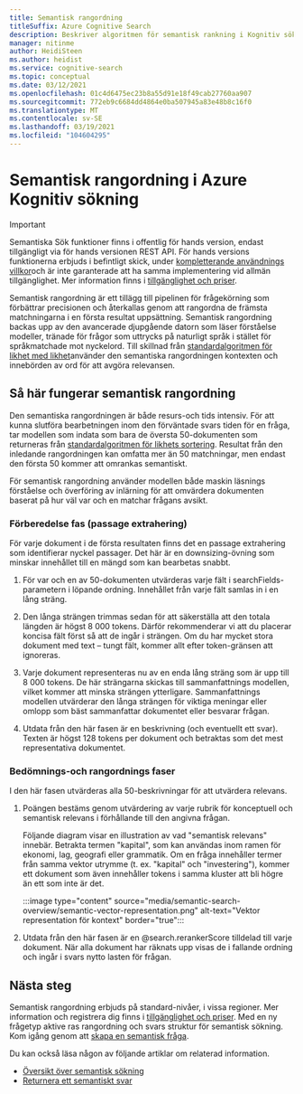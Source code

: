 ```yaml
---
title: Semantisk rangordning
titleSuffix: Azure Cognitive Search
description: Beskriver algoritmen för semantisk rankning i Kognitiv sökning.
manager: nitinme
author: HeidiSteen
ms.author: heidist
ms.service: cognitive-search
ms.topic: conceptual
ms.date: 03/12/2021
ms.openlocfilehash: 01c4d6475ec23b8a55d91e18f49cab27760aa907
ms.sourcegitcommit: 772eb9c6684dd4864e0ba507945a83e48b8c16f0
ms.translationtype: MT
ms.contentlocale: sv-SE
ms.lasthandoff: 03/19/2021
ms.locfileid: "104604295"
---
```

# <a name="semantic-ranking-in-azure-cognitive-search"></a>Semantisk rangordning i Azure Kognitiv sökning

> [!IMPORTANT]
> Semantiska Sök funktioner finns i offentlig för hands version, endast tillgängligt via för hands versionen REST API. För hands versions funktionerna erbjuds i befintligt skick, under [kompletterande användnings villkor](https://azure.microsoft.com/support/legal/preview-supplemental-terms/)och är inte garanterade att ha samma implementering vid allmän tillgänglighet. Mer information finns i [tillgänglighet och priser](semantic-search-overview.md#availability-and-pricing).

Semantisk rangordning är ett tillägg till pipelinen för frågekörning som förbättrar precisionen och återkallas genom att rangordna de främsta matchningarna i en första resultat uppsättning. Semantisk rangordning backas upp av den avancerade djupgående datorn som läser förståelse modeller, tränade för frågor som uttrycks på naturligt språk i stället för språkmatchade mot nyckelord. Till skillnad från [standardalgoritmen för likhet med likhet](index-ranking-similarity.md)använder den semantiska rangordningen kontexten och innebörden av ord för att avgöra relevansen.

## <a name="how-semantic-ranking-works"></a>Så här fungerar semantisk rangordning

Den semantiska rangordningen är både resurs-och tids intensiv. För att kunna slutföra bearbetningen inom den förväntade svars tiden för en fråga, tar modellen som indata som bara de översta 50-dokumenten som returneras från [standardalgoritmen för likhets sortering](index-ranking-similarity.md). Resultat från den inledande rangordningen kan omfatta mer än 50 matchningar, men endast den första 50 kommer att omrankas semantiskt. 

För semantisk rangordning använder modellen både maskin läsnings förståelse och överföring av inlärning för att omvärdera dokumenten baserat på hur väl var och en matchar frågans avsikt.

### <a name="preparation-passage-extraction-phase"></a>Förberedelse fas (passage extrahering)

För varje dokument i de första resultaten finns det en passage extrahering som identifierar nyckel passager. Det här är en downsizing-övning som minskar innehållet till en mängd som kan bearbetas snabbt.

1. För var och en av 50-dokumenten utvärderas varje fält i searchFields-parametern i löpande ordning. Innehållet från varje fält samlas in i en lång sträng. 

1. Den långa strängen trimmas sedan för att säkerställa att den totala längden är högst 8 000 tokens. Därför rekommenderar vi att du placerar koncisa fält först så att de ingår i strängen. Om du har mycket stora dokument med text – tungt fält, kommer allt efter token-gränsen att ignoreras.

1. Varje dokument representeras nu av en enda lång sträng som är upp till 8 000 tokens. De här strängarna skickas till sammanfattnings modellen, vilket kommer att minska strängen ytterligare. Sammanfattnings modellen utvärderar den långa strängen för viktiga meningar eller omlopp som bäst sammanfattar dokumentet eller besvarar frågan.

1. Utdata från den här fasen är en beskrivning (och eventuellt ett svar). Texten är högst 128 tokens per dokument och betraktas som det mest representativa dokumentet.

### <a name="scoring-and-ranking-phases"></a>Bedömnings-och rangordnings faser

I den här fasen utvärderas alla 50-beskrivningar för att utvärdera relevans.

1. Poängen bestäms genom utvärdering av varje rubrik för konceptuell och semantisk relevans i förhållande till den angivna frågan.

   Följande diagram visar en illustration av vad "semantisk relevans" innebär. Betrakta termen "kapital", som kan användas inom ramen för ekonomi, lag, geografi eller grammatik. Om en fråga innehåller termer från samma vektor utrymme (t. ex. "kapital" och "investering"), kommer ett dokument som även innehåller tokens i samma kluster att bli högre än ett som inte är det.

   :::image type="content" source="media/semantic-search-overview/semantic-vector-representation.png" alt-text="Vektor representation för kontext" border="true":::

1. Utdata från den här fasen är en @search.rerankerScore tilldelad till varje dokument. När alla dokument har räknats upp visas de i fallande ordning och ingår i svars nytto lasten för frågan.

## <a name="next-steps"></a>Nästa steg

Semantisk rangordning erbjuds på standard-nivåer, i vissa regioner. Mer information och registrera dig finns i [tillgänglighet och priser](semantic-search-overview.md#availability-and-pricing). Med en ny frågetyp aktive ras rangordning och svars struktur för semantisk sökning. Kom igång genom att [skapa en semantisk fråga](semantic-how-to-query-request.md).

Du kan också läsa någon av följande artiklar om relaterad information.

+ [Översikt över semantisk sökning](semantic-search-overview.md)
+ [Returnera ett semantiskt svar](semantic-answers.md)